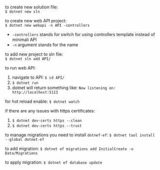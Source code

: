 to create new solution file: \
`$ dotnet new sln`

to create new web API project: \
`$ dotnet new webapi -n API -controllers`
* `-controllers` stands for switch for using controllers template instead of minimali API
* `-n` argument stands for the name

to add new project to sln file: \
`$ dotnet sln add API/`

to run web API:
1. navigate to API: `$ cd API/`
2. `$ dotnet run`
3. dotnet will return something like: `Now listening on: http://localhost:5113`

for hot reload enable:
`$ dotnet watch`

if there are any issues with https certificates:
1. `$ dotnet dev-certs https --clean`
2. `$ dotnet dev-certs https --trust`

to manage migrations you need to install `dotnef-ef`:
`$ dotnet tool install --global dotnet-ef`

to add migration:
`$ dotnet ef migrations add InitialCreate -o Data/Migrations`

to apply migration:
`$ dotnet ef database update`
